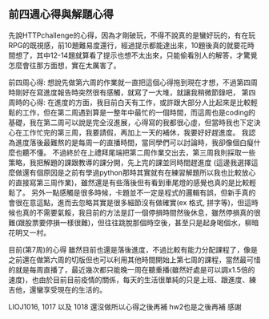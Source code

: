 ## 前四週心得與解題心得
先說HTTPchallenge的心得，因為才剛破玩，不得不說真的是蠻好玩的，有在玩RPG的既視感，前10題難易度還行，經過提示都能達出來，10題後真的就要花時間想了，其中12-14題就算看了提示也想不太出來，只能偷看別人的解答，才驚覺怎麼會往那方面想，實在太厲害了。

前四周心得:
想說先做第六周的作業就一直把這個心得拖到現在才想，不過第四周時剛好在寫進度報告時突然很有感觸，就寫了一大堆，就讓我稍微節錄吧，
第四周時的心得:
在進度的方面，我目前白天有工作，或許跟大部分人比起來是比較輕鬆的工作，但在第二周遇到算是一整年中最忙的一個時間，而這周也是coding的基礎，我在第二周可以說是完全沒進展，心得寫的我都很心虛，但當時我也下定決心在工作忙完的第三周，我要請假，再加上一天的補休，我要好好趕進度。 我認為進度落後最難熬的是每周一的直播時間，當同學們可以討論時，我卻像個白癡什麼也聽不懂。
不過終於在上禮拜尾端把第二周作業交出去，第三周我則採取一些策略，我把解題的課跟教導的課分開，先上完的課並同時間趕進度 (這邊我選擇這麼做還有個原因是之前有學過python那時其實就有在練習解題所以我也比較放心的直接寫第三周作業)，雖然還是有些落後但有看到車尾燈的感覺也真的是比較輕鬆了。
另外一點感觸是很多時候，卡題並不一定是程式的邏輯有誤，但新手真的會很在意這點，進而去忽略其實是很多細節沒有做確實(ex 格式, 拼字等)，但這時候也真的不需要氣餒，我目前的方法是訂一個停損時間然後休息，雖然停損真的很難(跟股票要停損一樣很難)，但往往跳脫那個時空後，甚至只是起身喝個水，柳暗花明又一村。

目前(第7周)的心得
雖然目前也還是落後進度，不過比較有能力分配課程了，像是之前還在做第六周的切版但也可以利用其他時間開始上第七周的課程，當然最可惜的就是每周直播了，最近幾次都只能晚一周在聽重播(雖然好處是可以調x1.5倍的速度)，也由於目前目前疫情的關係，每天的生活很單純的只是上班、跟進度、練吉他，還蠻享受現在的生活的。

LIOJ1016, 1017 以及 1018 還沒做所以心得之後再補
hw2也是之後再補
感謝